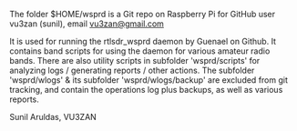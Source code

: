  The folder $HOME/wsprd is a  Git repo on Raspberry Pi for GitHub user 
 vu3zan (sunil), email vu3zan@gmail.com 
 
 It is used for running the rtlsdr_wsprd daemon by Guenael on Github. 
 It contains band scripts for using the daemon for various amateur 
 radio bands. There are also utility scripts in subfolder 
 'wsprd/scripts' for analyzing logs / generating reports / other 
 actions. The subfolder 'wsprd/wlogs' & its subfolder 
 'wsprd/wlogs/backup' are excluded from git tracking, and contain the 
 operations log plus backups, as well as various reports. 
   
 Sunil Aruldas, VU3ZAN

